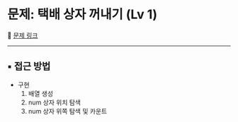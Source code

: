 # 문제: 택배 상자 꺼내기 (Lv 1)

📌 [문제 링크](https://school.programmers.co.kr/learn/courses/30/lessons/389478?language=java)

---

## ▪️ 접근 방법

- 구현
    1. 배열 생성
    2. num 상자 위치 탐색
    3. num 상자 위쪽 탐색 및 카운트
